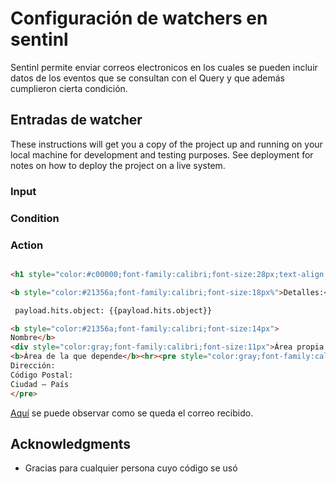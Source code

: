 # Configuración de watchers en sentinl

Sentinl permite enviar correos electronicos en los cuales se pueden incluir datos de los eventos que se consultan con el Query y que además cumplieron cierta condición.

## Entradas de watcher

These instructions will get you a copy of the project up and running on your local machine for development and testing purposes. See deployment for notes on how to deploy the project on a live system.

### Input
### Condition
### Action


``` html

<h1 style="color:#c00000;font-family:calibri;font-size:28px;text-align:center;">Anomalía Detectada</h1><pre style="color:#21356a;font-family::calibri;font-size:14px">Se tuvo un total de {{payload.hits.total}} eventos, esto prodría indicar que se esta generando un ataque.

<b style="color:#21356a;font-family:calibri;font-size:18px%">Detalles:</b>

 payload.hits.object: {{payload.hits.object}}

<b style="color:#21356a;font-family:calibri;font-size:14px">
Nombre</b>
<div style="color:gray;font-family:calibri;font-size:11px">Área propia
<b>Área de la que depende</b><hr><pre style="color:gray;font-family:calibri;font-size:9px">
Dirección: 
Código Postal: 
Ciudad – País
</pre>

```

[Aquí](https://www.w3schools.com/code/tryit.asp?filename=FS33JZY259P1) se puede observar como se queda el correo recibido. 





## Acknowledgments

* Gracias para cualquier persona cuyo código se usó

